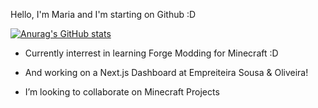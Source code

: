 Hello, I'm Maria and I'm starting on Github :D

[![Anurag's GitHub stats](https://github-readme-stats.vercel.app/api?MariaSan-tos=anuraghazra)](https://github.com/MariaSan-tos/github-readme-stats)

- Currently interrest in learning Forge Modding for Minecraft :D

- And working on a Next.js Dashboard at Empreiteira Sousa & Oliveira!

- I’m looking to collaborate on Minecraft Projects

